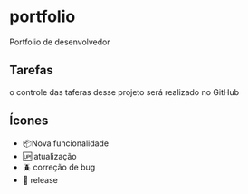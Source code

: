 # portfolio

Portfolio de desenvolvedor

## Tarefas

o controle das taferas desse projeto será realizado no GitHub

## Ícones
- :package:Nova funcionalidade
- :up: atualização
- :beetle: correção de bug
- :checkered_flag: release
